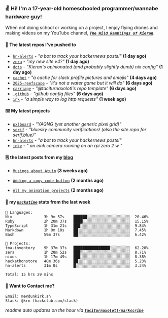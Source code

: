 ### ✌️ Hi! I'm a 17-year-old homeschooled programmer/wannabe hardware guy!

When not doing school or working on a project, I enjoy flying drones and making videos on my YouTube channel, [**_`The Wild Ramblings of Kieran`_**](https://youtube.com/@kieran.rambles).

#### 👷 The latest repos I've pushed to

- [`hn-alerts`](https://github.com/taciturnaxolotl/hn-alerts) - _"a bot to track your hackernews posts!"_ **(1 day ago)**
- [`zera`](https://github.com/taciturnaxolotl/zera) - _"my new site v4?"_ **(1 day ago)**
- [`dots`](https://github.com/taciturnaxolotl/dots) - _"Kieran's opinionated (and probably slightly dumb) nix config"_ **(1 day ago)**
- [`cachet`](https://github.com/taciturnaxolotl/cachet) - _"a cache for slack profile pictures and emojis"_ **(4 days ago)**
- [`2025-reefscape`](https://github.com/df1317/2025-reefscape) - _"it's not a water game but it will do"_ **(6 days ago)**
- [`carriage`](https://github.com/taciturnaxolotl/carriage) - _"@taciturnaxolotl's repo template"_ **(6 days ago)**
- [`.github`](https://github.com/taciturnaxolotl/.github) - _"github config files"_ **(6 days ago)**
- [`ink`](https://github.com/taciturnaxolotl/ink) - _"a simple way to log http requests"_ **(1 week ago)**

#### ⌨️ My latest projects

- [`pxlboard`](https://github.com/taciturnaxolotl/pxlboard) - _"YAGNG (yet another generic pixel grid)"_
- [`serif`](https://github.com/taciturnaxolotl/serif) - _"bluesky community verifications! (also the site repo for serif.blue)"_
- [`hn-alerts`](https://github.com/taciturnaxolotl/hn-alerts) - _"a bot to track your hackernews posts!"_
- [`inky`](https://github.com/taciturnaxolotl/inky) - _" an eink camera running on an rpi zero 2 w "_

#### 🗒️ the latest posts from my [blog](https://dunkirk.sh)

- [`Musings about Atuin`](https://dunkirk.sh/blog/atuin/) **(3 weeks ago)**

- [`Adding a copy code button`](https://dunkirk.sh/blog/adding-a-copy-button/) **(2 months ago)**

- [`All my animation projects`](https://dunkirk.sh/blog/my-animations/) **(2 months ago)**



#### 📡 my [_`hackatime`_](https://waka.hackclub.com) stats from the last week

```text
💾 Languages:
Nix              3h 9m 57s    ██████░░░░░░░░░░░░░░░░░░░  20.46%
Ruby             2h 20m 37s   ████░░░░░░░░░░░░░░░░░░░░░  15.15%
TypeScript       1h 31m 21s   ███░░░░░░░░░░░░░░░░░░░░░░  9.84%
Markdown         1h 9m 10s    ██░░░░░░░░░░░░░░░░░░░░░░░  7.45%
Bash             59m 37s      ██░░░░░░░░░░░░░░░░░░░░░░░  6.42%

💼 Projects:
tma-inventory    9h 37m 37s   ████████████████░░░░░░░░░  62.20%
zera             1h 20m 52s   ███░░░░░░░░░░░░░░░░░░░░░░  8.71%
nixos            1h 17m 49s   ███░░░░░░░░░░░░░░░░░░░░░░  8.38%
hackathonstore   48m 36s      ██░░░░░░░░░░░░░░░░░░░░░░░  5.23%
hn-alerts        31m 0s       █░░░░░░░░░░░░░░░░░░░░░░░░  3.34%

Total: 15 hrs 29 mins
```

#### 📮 Want to Contact me?

```text
Email: me@dunkirk.sh
Slack: @krn (hackclub.com/slack)
```

_readme auto updates on the hour via [**`taciturnaxolotl/markscribe`**](https://github.com/taciturnaxolotl/markscribe)_
